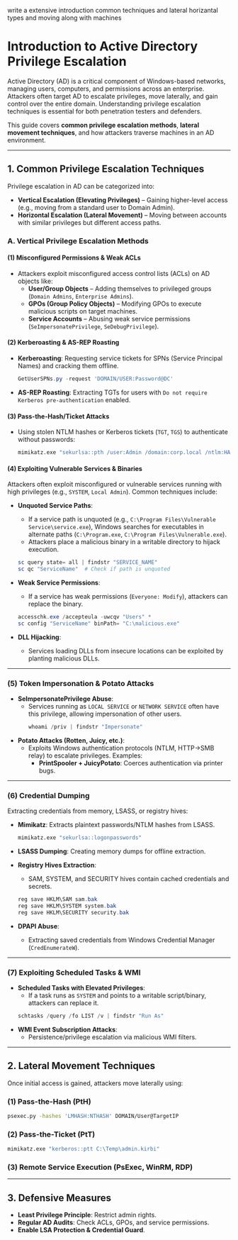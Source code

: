 write a extensive introduction common techniques and lateral horizantal types and moving along with machines


# **Introduction to Active Directory Privilege Escalation**  

Active Directory (AD) is a critical component of Windows-based networks, managing users, computers, and permissions across an enterprise. Attackers often target AD to escalate privileges, move laterally, and gain control over the entire domain. Understanding privilege escalation techniques is essential for both penetration testers and defenders.  

This guide covers **common privilege escalation methods**, **lateral movement techniques**, and how attackers traverse machines in an AD environment.  

---

## **1. Common Privilege Escalation Techniques**  

Privilege escalation in AD can be categorized into:  
- **Vertical Escalation (Elevating Privileges)** – Gaining higher-level access (e.g., moving from a standard user to Domain Admin).  
- **Horizontal Escalation (Lateral Movement)** – Moving between accounts with similar privileges but different access paths.  

### **A. Vertical Privilege Escalation Methods**  

#### **(1) Misconfigured Permissions & Weak ACLs**  
- Attackers exploit misconfigured access control lists (ACLs) on AD objects like:  
  - **User/Group Objects** – Adding themselves to privileged groups (`Domain Admins`, `Enterprise Admins`).  
  - **GPOs (Group Policy Objects)** – Modifying GPOs to execute malicious scripts on target machines.  
  - **Service Accounts** – Abusing weak service permissions (`SeImpersonatePrivilege`, `SeDebugPrivilege`).  

#### **(2) Kerberoasting & AS-REP Roasting**  
- **Kerberoasting**: Requesting service tickets for SPNs (Service Principal Names) and cracking them offline.  
  ```powershell
  GetUserSPNs.py -request 'DOMAIN/USER:Password@DC'
  ```
- **AS-REP Roasting**: Extracting TGTs for users with `Do not require Kerberos pre-authentication` enabled.  

#### **(3) Pass-the-Hash/Ticket Attacks**  
- Using stolen NTLM hashes or Kerberos tickets (`TGT`, `TGS`) to authenticate without passwords:  
  ```bash
  mimikatz.exe "sekurlsa::pth /user:Admin /domain:corp.local /ntlm:HASH"
  ```

#### **(4) Exploiting Vulnerable Services & Binaries**  



Attackers often exploit misconfigured or vulnerable services running with high privileges (e.g., `SYSTEM`, `Local Admin`). Common techniques include:  

- **Unquoted Service Paths**:  
  - If a service path is unquoted (e.g., `C:\Program Files\Vulnerable Service\service.exe`), Windows searches for executables in alternate paths (`C:\Program.exe`, `C:\Program Files\Vulnerable.exe`).  
  - Attackers place a malicious binary in a writable directory to hijack execution.  
  ```powershell
  sc query state= all | findstr "SERVICE_NAME"  
  sc qc "ServiceName"  # Check if path is unquoted  
  ```

- **Weak Service Permissions**:  
  - If a service has weak permissions (`Everyone: Modify`), attackers can replace the binary.  
  ```powershell
  accesschk.exe /accepteula -uwcqv "Users" *  
  sc config "ServiceName" binPath= "C:\malicious.exe"  
  ```

- **DLL Hijacking**:  
  - Services loading DLLs from insecure locations can be exploited by planting malicious DLLs.  

---

### **(5) Token Impersonation & Potato Attacks**  

- **SeImpersonatePrivilege Abuse**:  
  - Services running as `LOCAL SERVICE` or `NETWORK SERVICE` often have this privilege, allowing impersonation of other users.  
    ```powershell
    whoami /priv | findstr "Impersonate"  
    ```
- **Potato Attacks (Rotten, Juicy, etc.)**:  
  - Exploits Windows authentication protocols (NTLM, HTTP->SMB relay) to escalate privileges. Examples:  
    - **PrintSpooler + JuicyPotato**: Coerces authentication via printer bugs.  

---

### **(6) Credential Dumping**  

Extracting credentials from memory, LSASS, or registry hives:  

- **Mimikatz**: Extracts plaintext passwords/NTLM hashes from LSASS.  
  ```bash
  mimikatz.exe "sekurlsa::logonpasswords"  
  ```
- **LSASS Dumping**: Creating memory dumps for offline extraction.  

- **Registry Hives Extraction**:  
  - SAM, SYSTEM, and SECURITY hives contain cached credentials and secrets.  
  ```powershell
  reg save HKLM\SAM sam.bak  
  reg save HKLM\SYSTEM system.bak  
  reg save HKLM\SECURITY security.bak  
  ```
- **DPAPI Abuse**:  
  - Extracting saved credentials from Windows Credential Manager (`CredEnumerateW`).  

---

### **(7) Exploiting Scheduled Tasks & WMI**  

- **Scheduled Tasks with Elevated Privileges**:  
  - If a task runs as `SYSTEM` and points to a writable script/binary, attackers can replace it.  
  ```powershell
  schtasks /query /fo LIST /v | findstr "Run As"  
  ```
- **WMI Event Subscription Attacks**:  
  - Persistence/privilege escalation via malicious WMI filters.  

---

## **2. Lateral Movement Techniques**  

Once initial access is gained, attackers move laterally using:  

### **(1) Pass-the-Hash (PtH)**  
```bash
psexec.py -hashes 'LMHASH:NTHASH' DOMAIN/User@TargetIP
```

### **(2) Pass-the-Ticket (PtT)**  
```bash
mimikatz.exe "kerberos::ptt C:\Temp\admin.kirbi"
```

### **(3) Remote Service Execution (PsExec, WinRM, RDP)**  

---

## **3. Defensive Measures**  

- **Least Privilege Principle**: Restrict admin rights.  
- **Regular AD Audits**: Check ACLs, GPOs, and service permissions.  
- **Enable LSA Protection & Credential Guard**.  

